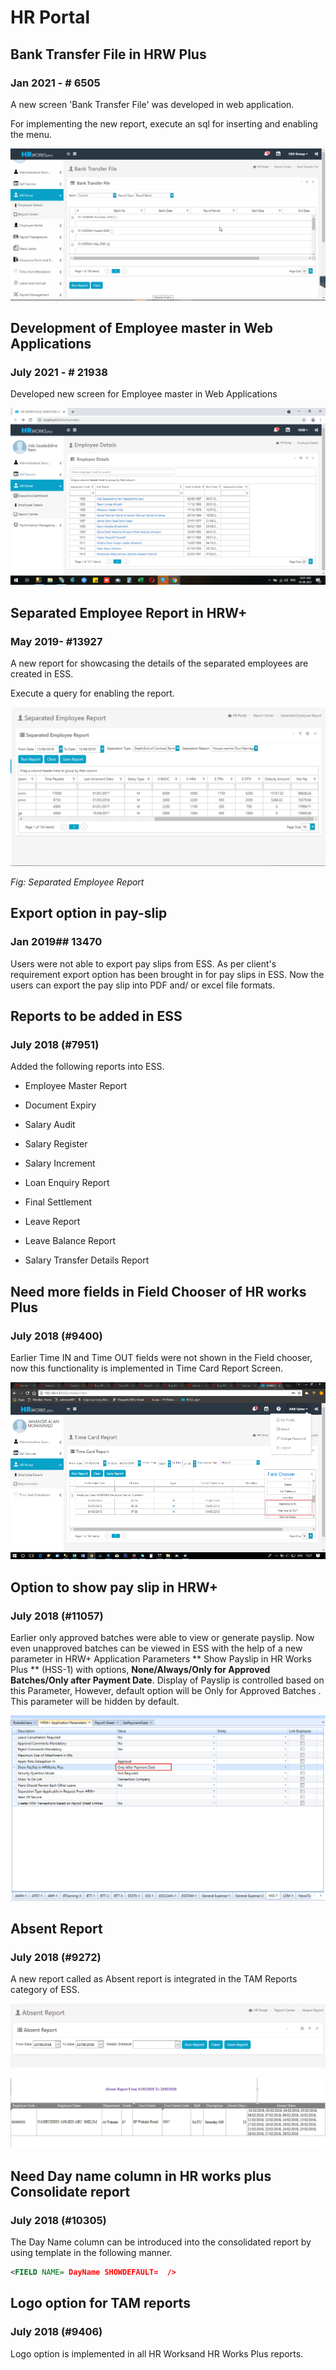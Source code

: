 # HR Portal

## Bank Transfer File in HRW Plus

### Jan 2021 -  # 6505

A new screen 'Bank Transfer File' was developed in web application.

For implementing the new report, execute an sql for inserting and enabling the menu.

![](../img/product-enhancement/image170.png)

## Development of Employee master in Web Applications

### July 2021 -  # 21938

Developed new screen for Employee master in Web Applications

![](../img/product-enhancement/image171.png)

## Separated Employee Report in HRW+

### May 2019-   #13927

A new report for showcasing the details of the separated employees are created in ESS.

Execute a query for enabling the report.

![](../img/product-enhancement/image172.png)

*Fig: Separated Employee Report*

## Export option in pay-slip

### Jan 2019## 13470

Users were not able to export pay slips from ESS. As per client's requirement export option has been brought in for pay slips in ESS. Now the users can export the pay slip into PDF and/ or excel file formats.

## Reports to be added in ESS

### July 2018 (#7951)

Added the following reports into ESS.

-   Employee Master Report

-   Document Expiry

-   Salary Audit

-   Salary Register

-   Salary Increment

-   Loan Enquiry Report

-   Final Settlement

-   Leave Report

-   Leave Balance Report

-   Salary Transfer Details Report

## Need more fields in  Field Chooser of HR works Plus

### July 2018 (#9400)

Earlier Time IN and Time OUT fields were not shown in the Field chooser, now this functionality is implemented in  Time Card Report  Screen.

![](../img/product-enhancement/image173.png)

## Option to show pay slip in HRW+

### July 2018 (#11057)

Earlier only approved batches were able to view or generate payslip. Now even unapproved batches can be viewed in ESS with the help of a new parameter in HRW+ Application Parameters ** Show Payslip in HR Works Plus ** (HSS-1) with options, **None/Always/Only for Approved Batches/Only after Payment Date**. Display of Payslip is controlled based on this Parameter, However, default option will be  Only for Approved Batches . This parameter will be hidden by default.

![](../img/product-enhancement/image174.png)

## Absent Report

### July 2018 (#9272)

A new report called as Absent report is integrated in the TAM Reports category of ESS.

![](../img/product-enhancement/image175.png)

![](../img/product-enhancement/image176.png)

## Need Day name column in HR works plus Consolidate report

### July 2018 (#10305)

The Day Name column can be introduced into the consolidated report by using template in the following manner.

``` xml
<FIELD NAME= DayName SHOWDEFAULT=  />
```

## Logo option for TAM reports

### July 2018 (#9406)

Logo option is implemented in all HR Worksand HR Works Plus reports.